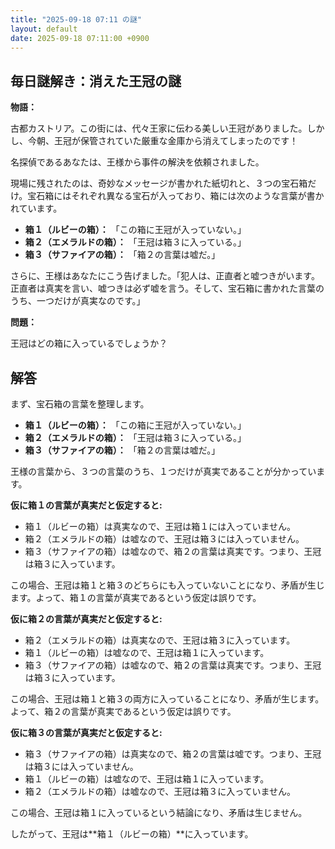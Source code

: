 ```yaml
---
title: "2025-09-18 07:11 の謎"
layout: default
date: 2025-09-18 07:11:00 +0900
---
```

## 毎日謎解き：消えた王冠の謎

**物語：**

古都カストリア。この街には、代々王家に伝わる美しい王冠がありました。しかし、今朝、王冠が保管されていた厳重な金庫から消えてしまったのです！

名探偵であるあなたは、王様から事件の解決を依頼されました。

現場に残されたのは、奇妙なメッセージが書かれた紙切れと、３つの宝石箱だけ。宝石箱にはそれぞれ異なる宝石が入っており、箱には次のような言葉が書かれています。

*   **箱１（ルビーの箱）：** 「この箱に王冠が入っていない。」
*   **箱２（エメラルドの箱）：** 「王冠は箱３に入っている。」
*   **箱３（サファイアの箱）：** 「箱２の言葉は嘘だ。」

さらに、王様はあなたにこう告げました。「犯人は、正直者と嘘つきがいます。正直者は真実を言い、嘘つきは必ず嘘を言う。そして、宝石箱に書かれた言葉のうち、一つだけが真実なのです。」

**問題：**

王冠はどの箱に入っているでしょうか？

## 解答

まず、宝石箱の言葉を整理します。

*   **箱１（ルビーの箱）：** 「この箱に王冠が入っていない。」
*   **箱２（エメラルドの箱）：** 「王冠は箱３に入っている。」
*   **箱３（サファイアの箱）：** 「箱２の言葉は嘘だ。」

王様の言葉から、３つの言葉のうち、１つだけが真実であることが分かっています。

**仮に箱１の言葉が真実だと仮定すると:**

*   箱１（ルビーの箱）は真実なので、王冠は箱１には入っていません。
*   箱２（エメラルドの箱）は嘘なので、王冠は箱３には入っていません。
*   箱３（サファイアの箱）は嘘なので、箱２の言葉は真実です。つまり、王冠は箱３に入っています。

この場合、王冠は箱１と箱３のどちらにも入っていないことになり、矛盾が生じます。よって、箱１の言葉が真実であるという仮定は誤りです。

**仮に箱２の言葉が真実だと仮定すると:**

*   箱２（エメラルドの箱）は真実なので、王冠は箱３に入っています。
*   箱１（ルビーの箱）は嘘なので、王冠は箱１に入っています。
*   箱３（サファイアの箱）は嘘なので、箱２の言葉は真実です。つまり、王冠は箱３に入っています。

この場合、王冠は箱１と箱３の両方に入っていることになり、矛盾が生じます。よって、箱２の言葉が真実であるという仮定は誤りです。

**仮に箱３の言葉が真実だと仮定すると:**

*   箱３（サファイアの箱）は真実なので、箱２の言葉は嘘です。つまり、王冠は箱３には入っていません。
*   箱１（ルビーの箱）は嘘なので、王冠は箱１に入っています。
*   箱２（エメラルドの箱）は嘘なので、王冠は箱３に入っていません。

この場合、王冠は箱１に入っているという結論になり、矛盾は生じません。

したがって、王冠は**箱１（ルビーの箱）**に入っています。
